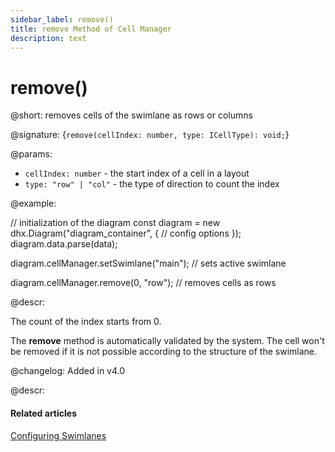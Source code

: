 ```yaml
---
sidebar_label: remove()
title: remove Method of Cell Manager
description: text
---
```


# remove()

@short: removes cells of the swimlane as rows or columns

@signature: {`remove(cellIndex: number, type: ICellType): void;`}

@params:
- `cellIndex: number` - the start index of a cell in a layout
- `type: "row" | "col"` - the type of direction to count the index

@example:

// initialization of the diagram
const diagram = new dhx.Diagram("diagram_container", {
    // config options
});
diagram.data.parse(data);

diagram.cellManager.setSwimlane("main"); // sets active swimlane

diagram.cellManager.remove(0, "row"); // removes cells as rows

@descr:

The count of the index starts from 0.

The **remove** method is automatically validated by the system. The cell won't be removed if it is not possible according to the structure of the swimlane.

@changelog:
Added in v4.0

@descr:
#### Related articles

[Configuring Swimlanes](../../../swimlanes/index/)
